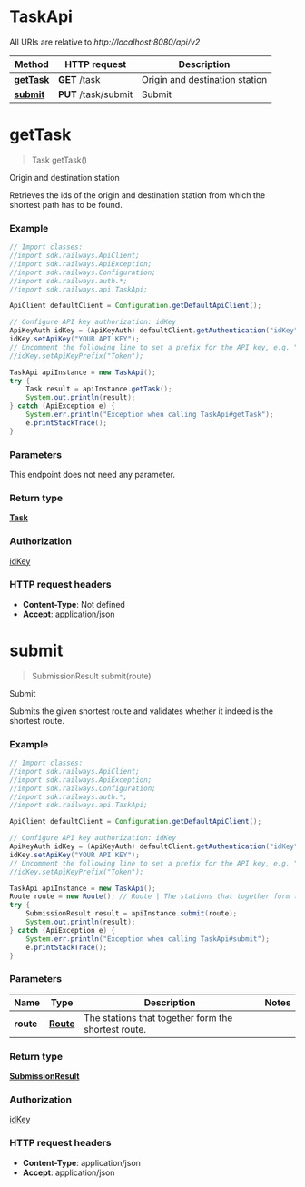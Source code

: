 # TaskApi

All URIs are relative to *http://localhost:8080/api/v2*

Method | HTTP request | Description
------------- | ------------- | -------------
[**getTask**](TaskApi.md#getTask) | **GET** /task | Origin and destination station
[**submit**](TaskApi.md#submit) | **PUT** /task/submit | Submit


<a name="getTask"></a>
# **getTask**
> Task getTask()

Origin and destination station

Retrieves the ids of the origin and destination station from which the shortest path has to be found.

### Example
```java
// Import classes:
//import sdk.railways.ApiClient;
//import sdk.railways.ApiException;
//import sdk.railways.Configuration;
//import sdk.railways.auth.*;
//import sdk.railways.api.TaskApi;

ApiClient defaultClient = Configuration.getDefaultApiClient();

// Configure API key authorization: idKey
ApiKeyAuth idKey = (ApiKeyAuth) defaultClient.getAuthentication("idKey");
idKey.setApiKey("YOUR API KEY");
// Uncomment the following line to set a prefix for the API key, e.g. "Token" (defaults to null)
//idKey.setApiKeyPrefix("Token");

TaskApi apiInstance = new TaskApi();
try {
    Task result = apiInstance.getTask();
    System.out.println(result);
} catch (ApiException e) {
    System.err.println("Exception when calling TaskApi#getTask");
    e.printStackTrace();
}
```

### Parameters
This endpoint does not need any parameter.

### Return type

[**Task**](Task.md)

### Authorization

[idKey](../README.md#idKey)

### HTTP request headers

 - **Content-Type**: Not defined
 - **Accept**: application/json

<a name="submit"></a>
# **submit**
> SubmissionResult submit(route)

Submit

Submits the given shortest route and validates whether it indeed is the shortest route.

### Example
```java
// Import classes:
//import sdk.railways.ApiClient;
//import sdk.railways.ApiException;
//import sdk.railways.Configuration;
//import sdk.railways.auth.*;
//import sdk.railways.api.TaskApi;

ApiClient defaultClient = Configuration.getDefaultApiClient();

// Configure API key authorization: idKey
ApiKeyAuth idKey = (ApiKeyAuth) defaultClient.getAuthentication("idKey");
idKey.setApiKey("YOUR API KEY");
// Uncomment the following line to set a prefix for the API key, e.g. "Token" (defaults to null)
//idKey.setApiKeyPrefix("Token");

TaskApi apiInstance = new TaskApi();
Route route = new Route(); // Route | The stations that together form the shortest route.
try {
    SubmissionResult result = apiInstance.submit(route);
    System.out.println(result);
} catch (ApiException e) {
    System.err.println("Exception when calling TaskApi#submit");
    e.printStackTrace();
}
```

### Parameters

Name | Type | Description  | Notes
------------- | ------------- | ------------- | -------------
 **route** | [**Route**](Route.md)| The stations that together form the shortest route. |

### Return type

[**SubmissionResult**](SubmissionResult.md)

### Authorization

[idKey](../README.md#idKey)

### HTTP request headers

 - **Content-Type**: application/json
 - **Accept**: application/json

